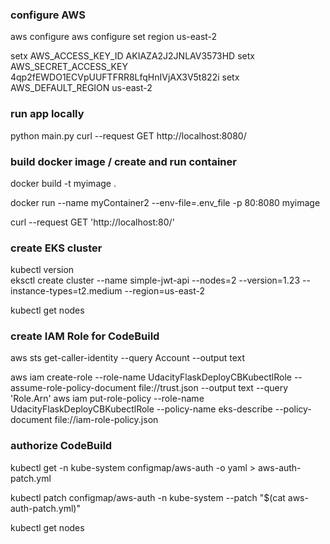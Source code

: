 ### configure AWS

aws configure
aws configure set region us-east-2




setx AWS_ACCESS_KEY_ID AKIAZA2J2JNLAV3573HD
setx AWS_SECRET_ACCESS_KEY 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
setx AWS_DEFAULT_REGION us-east-2








### run app locally

python main.py
curl --request GET http://localhost:8080/


### build docker image / create and run container

docker build -t myimage .

docker run --name myContainer2 --env-file=.env_file -p 80:8080 myimage

curl --request GET 'http://localhost:80/'

### create EKS cluster

kubectl version  
eksctl create cluster --name simple-jwt-api --nodes=2 --version=1.23 --instance-types=t2.medium --region=us-east-2

kubectl get nodes



### create IAM Role for CodeBuild

aws sts get-caller-identity --query Account --output text

aws iam create-role --role-name UdacityFlaskDeployCBKubectlRole --assume-role-policy-document file://trust.json --output text --query 'Role.Arn'
aws iam put-role-policy --role-name UdacityFlaskDeployCBKubectlRole --policy-name eks-describe --policy-document file://iam-role-policy.json

### authorize CodeBuild

kubectl get -n kube-system configmap/aws-auth -o yaml > aws-auth-patch.yml

kubectl patch configmap/aws-auth -n kube-system --patch "$(cat aws-auth-patch.yml)"

kubectl get nodes

